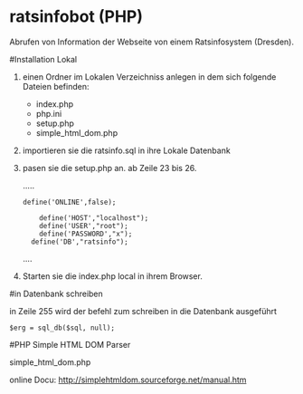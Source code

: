 # ratsinfobot (PHP)
Abrufen von Information der Webseite von einem Ratsinfosystem (Dresden).


#Installation Lokal

1. einen Ordner im Lokalen Verzeichniss anlegen
   in dem sich folgende Dateien befinden:
    - index.php
    - php.ini
    - setup.php
    - simple_html_dom.php 
    
    
2. importieren sie die ratsinfo.sql in ihre Lokale Datenbank

3. pasen sie die setup.php an.
    ab Zeile 23 bis 26.

     .....
     
       define('ONLINE',false);
	
	       define('HOST',"localhost");
	       define('USER',"root");
	       define('PASSWORD',"x");
      	 define('DB',"ratsinfo");

     ....
     
4. Starten sie die index.php local in ihrem Browser.


#in Datenbank schreiben

in Zeile 255 wird der befehl zum schreiben in die Datenbank ausgeführt 

    $erg = sql_db($sql, null); 


#PHP Simple HTML DOM Parser

simple_html_dom.php

online Docu: http://simplehtmldom.sourceforge.net/manual.htm

